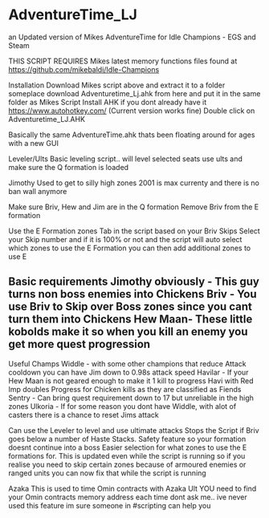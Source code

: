 # AdventureTime_LJ
an Updated version of Mikes AdventureTime for Idle Champions - EGS and Steam

THIS SCRIPT REQUIRES Mikes latest memory functions files found at https://github.com/mikebaldi/Idle-Champions

Installation 
Download Mikes script above and extract it to a folder someplace
download Adventuretime_Lj.ahk from here and put it in the same folder as Mikes Script
Install AHK if you dont already have it https://www.autohotkey.com/ (Current version works fine)
Double click on Adventuretime_LJ.AHK

Basically the same AdventureTime.ahk thats been floating around for ages with a new GUI

Leveler/Ults
Basic leveling script.. will level selected seats use ults and make sure the Q formation is loaded

Jimothy
Used to get to silly high zones 2001 is max currenty and there is no ban wall anymore

Make sure Briv, Hew and Jim are in the Q formation
Remove Briv from the E formation

Use the E Formation zones Tab in the script based on your Briv Skips
Select your Skip number and if it is 100% or not and the script will
auto select which zones to use the E Formation
you can then add additional zones to use E

Basic requirements
Jimothy obviously - This guy turns non boss enemies into Chickens
Briv - You use Briv to Skip over Boss zones since you cant turn them into Chickens
Hew Maan- These little kobolds make it so when you kill an enemy you get more quest progression 
-----
Useful Champs
Widdle - with some other champions that reduce Attack cooldown you can have Jim down to 0.98s attack speed
Havilar - If your Hew Maan is not geared enough to make it 1 kill to progress Havi with Red Imp doubles 
          Progress for Chicken kills as they are classified as Fiends
Sentry - Can bring quest requirement down to 17 but unreliable in the high zones
Ulkoria - If for some reason you dont have Widdle, with alot of casters there is a chance to reset Jims attack

Can use the Leveler to level and use ultimate attacks
Stops the Script if Briv goes below a number of Haste Stacks. Safety feature so your formation doesnt continue into a boss
Easier selection for what zones to use the E formations for. This is updated even while the script is running
so if you realise you need to skip certain zones because of armoured enemies or ranged units you can now fix that
while the script is running

Azaka
This is used to time Omin contracts with Azaka Ult
YOU need to find your Omin contracts memory address each time
dont ask me.. ive never used this feature im sure someone in #scripting can help you
